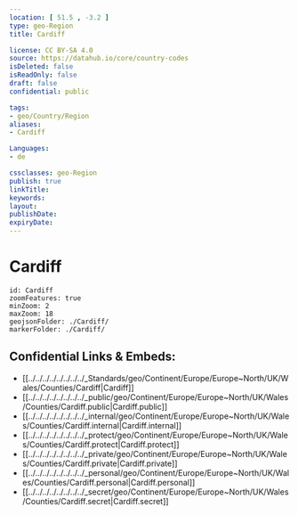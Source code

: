 ```yaml
---
location: [ 51.5 , -3.2 ] 
type: geo-Region
title: Cardiff

license: CC BY-SA 4.0
source: https://datahub.io/core/country-codes
isDeleted: false
isReadOnly: false
draft: false
confidential: public

tags:
- geo/Country/Region
aliases:
- Cardiff

Languages:
- de

cssclasses: geo-Region
publish: true
linkTitle: 
keywords: 
layout: 
publishDate: 
expiryDate: 
---
```


# Cardiff

```leaflet
id: Cardiff
zoomFeatures: true 
minZoom: 2 
maxZoom: 18
geojsonFolder: ./Cardiff/
markerFolder: ./Cardiff/
```


## Confidential Links & Embeds: 
- [[../../../../../../../../_Standards/geo/Continent/Europe/Europe~North/UK/Wales/Counties/Cardiff|Cardiff]] 
- [[../../../../../../../../_public/geo/Continent/Europe/Europe~North/UK/Wales/Counties/Cardiff.public|Cardiff.public]] 
- [[../../../../../../../../_internal/geo/Continent/Europe/Europe~North/UK/Wales/Counties/Cardiff.internal|Cardiff.internal]] 
- [[../../../../../../../../_protect/geo/Continent/Europe/Europe~North/UK/Wales/Counties/Cardiff.protect|Cardiff.protect]] 
- [[../../../../../../../../_private/geo/Continent/Europe/Europe~North/UK/Wales/Counties/Cardiff.private|Cardiff.private]] 
- [[../../../../../../../../_personal/geo/Continent/Europe/Europe~North/UK/Wales/Counties/Cardiff.personal|Cardiff.personal]] 
- [[../../../../../../../../_secret/geo/Continent/Europe/Europe~North/UK/Wales/Counties/Cardiff.secret|Cardiff.secret]] 

